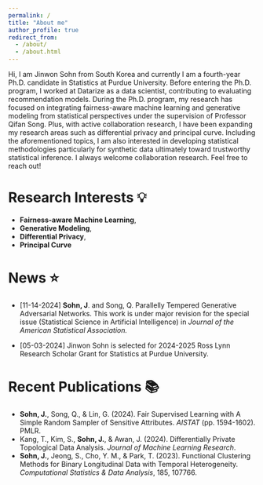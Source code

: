 ```yaml
---
permalink: /
title: "About me"
author_profile: true
redirect_from: 
  - /about/
  - /about.html
---
```


Hi, I am Jinwon Sohn from South Korea and currently I am a fourth-year Ph.D. candidate in Statistics at Purdue University. Before entering the Ph.D. program, I worked at Datarize as a data scientist, contributing to evaluating recommendation models. During the Ph.D. program, my research has focused on integrating fairness-aware machine learning and generative modeling from statistical perspectives under the supervision of Professor Qifan Song. Plus, with active collaboration research, I have been expanding my research areas such as differential privacy and principal curve. Including the aforementioned topics, I am also interested in developing statistical methodologies particularly for synthetic data ultimately toward trustworthy statistical inference. I always welcome collaboration research. Feel free to reach out! 

Research Interests 💡
======
- **Fairness-aware Machine Learning**, 
- **Generative Modeling**, 
- **Differential Privacy**, 
- **Principal Curve**

News ⭐ 
======
- [11-14-2024] **Sohn, J**. and Song, Q. Parallelly Tempered Generative Adversarial Networks. This work is under major revision for the special issue (Statistical Science in Artificial Intelligence) in *Journal of the American Statistical Association.* 

- [05-03-2024] Jinwon Sohn is selected for 2024-2025 Ross Lynn Research Scholar Grant for Statistics at Purdue University.

Recent Publications 📚
======
-  **Sohn, J.**, Song, Q., & Lin, G. (2024). Fair Supervised Learning with A Simple Random Sampler of Sensitive Attributes. *AISTAT* (pp. 1594-1602). PMLR.
- Kang, T., Kim, S., **Sohn, J.**, & Awan, J. (2024). Differentially Private Topological Data Analysis. *Journal of Machine Learning Research*.
- **Sohn, J.**, Jeong, S., Cho, Y. M., & Park, T. (2023). Functional Clustering Methods for Binary Longitudinal Data with Temporal Heterogeneity. *Computational Statistics & Data Analysis*, 185, 107766. 